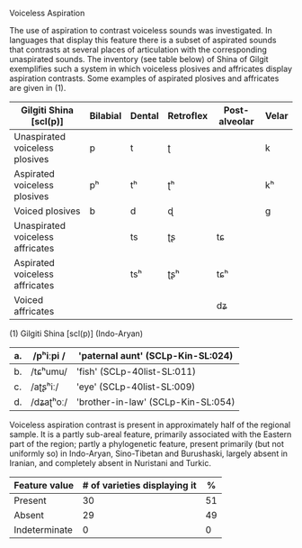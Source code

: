 Voiceless Aspiration

The use of aspiration to contrast voiceless sounds was investigated. In
languages that display this feature there is a subset of aspirated
sounds that contrasts at several places of articulation with the
corresponding unaspirated sounds. The inventory (see table below) of
Shina of Gilgit exemplifies such a system in which voiceless plosives
and affricates display aspiration contrasts. Some examples of aspirated
plosives and affricates are given in (1).

| **Gilgiti Shina \[scl(p)\]**     | **Bilabial** | **Dental** | **Retroflex** | **Post-alveolar** | **Velar** |
|----------------------------------|--------------|------------|---------------|-------------------|-----------|
| Unaspirated voiceless plosives   | p            | t          | ʈ             |                   | k         |
| Aspirated voiceless plosives     | pʰ           | tʰ         | ʈʰ            |                   | kʰ        |
| Voiced plosives                  | b            | d          | ɖ             |                   | ɡ         |
| Unaspirated voiceless affricates |              | ts         | ʈʂ            | tɕ                |           |
| Aspirated voiceless affricates   |              | tsʰ        | ʈʂʰ           | tɕʰ               |           |
| Voiced affricates                |              |            |               | dʑ                |           |

(1) Gilgiti Shina \[scl(p)\] (Indo-Aryan)

| a\. | /pʰiːpi / | 'paternal aunt' (SCLp-Kin-SL:024)  |
|-----|-----------|------------------------------------|
| b\. | /tɕʰumu/  | 'fish' (SCLp-40list-SL:011)        |
| c\. | /aʈʂʰiː/  | 'eye' (SCLp-40list-SL:009)         |
| d\. | /dʑaʈʰoː/ | 'brother-in-law' (SCLp-Kin-SL:054) |

Voiceless aspiration contrast is present in approximately half of the
regional sample. It is a partly sub-areal feature, primarily associated
with the Eastern part of the region; partly a phylogenetic feature,
present primarily (but not uniformly so) in Indo-Aryan, Sino-Tibetan and
Burushaski, largely absent in Iranian, and completely absent in
Nuristani and Turkic.

| Feature value | \# of varieties displaying it | \%  |
|---------------|-------------------------------|-----|
| Present       | 30                            | 51  |
| Absent        | 29                            | 49  |
| Indeterminate | 0                             | 0   |
